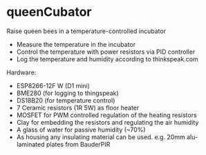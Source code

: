 # queenCubator
Raise queen bees in a temperature-controlled incubator
- Measure the temperature in the incubator
- Control the temperature with power resistors via PID controller
- Log the temperature and humidity according to thinkspeak.com

Hardware:
- ESP8266-12F W (D1 mini)
- BME280 (for logging to thingspeak)
- DS18B20 (for temperature control)
- 7 Ceramic resistors (1R 5W) as floor heater
- MOSFET for PWM controlled regulation of the heating resistors
- Clay for embedding the resistors and regulating the air humidity
- A glass of water for passive humidity (~70%)
- As housing any insulating material can be used. e.g. 20mm alu-laminated plates from BauderPIR
